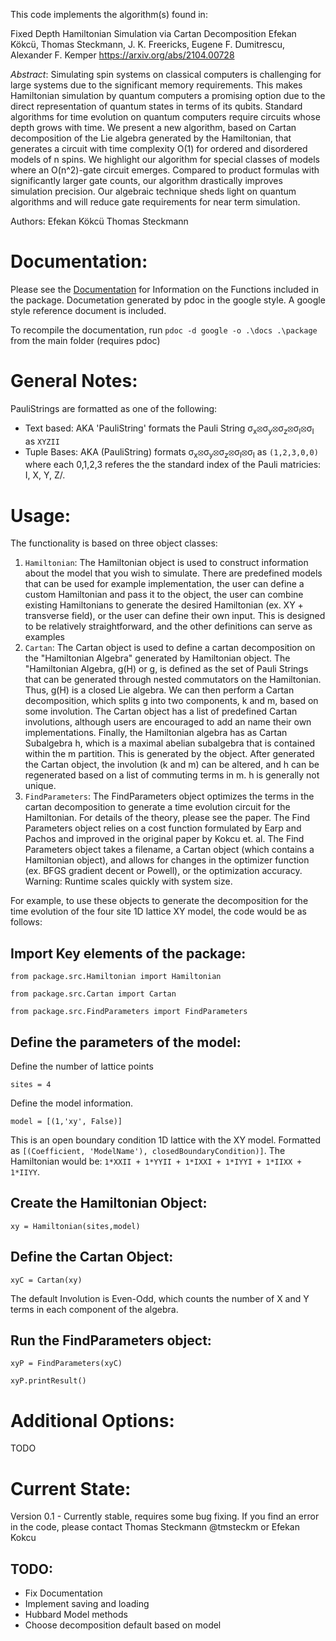 This code implements the algorithm(s) found in:

Fixed Depth Hamiltonian Simulation via Cartan Decomposition
Efekan Kökcü, Thomas Steckmann, J. K. Freericks, Eugene F. Dumitrescu, Alexander F. Kemper
https://arxiv.org/abs/2104.00728

_Abstract_:
Simulating spin systems on classical computers is challenging for large systems due to the significant memory requirements. This makes Hamiltonian simulation by quantum computers a promising option due to the direct representation of quantum states in terms of its qubits. Standard algorithms for time evolution on quantum computers require circuits whose depth grows with time. We present a new algorithm, based on Cartan decomposition of the Lie algebra generated by the Hamiltonian, that generates a circuit with time complexity O(1) for ordered and disordered models of n spins. We highlight our algorithm for special classes of models where an O(n^2)-gate circuit emerges. Compared to product formulas with significantly larger gate counts, our algorithm drastically improves simulation precision. Our algebraic technique sheds light on quantum algorithms and will reduce gate requirements for near term simulation.

Authors:
  Efekan Kökcü
  Thomas Steckmann

# Documentation:
Please see the [Documentation](docs/) for Information on the Functions included in the package. Documetation generated by pdoc in the google style. A google style reference document is included. 

To recompile the documentation, run 
`pdoc -d google -o .\docs .\package` 
from the main folder (requires pdoc) 

# General Notes:
PauliStrings are formatted as one of the following:
* Text based: AKA 'PauliString' formats the Pauli String σ<sub>x</sub>⦻σ<sub>y</sub>⦻σ<sub>z</sub>⦻σ<sub>I</sub>⦻σ<sub>I</sub> as `XYZII`
* Tuple Bases: AKA (PauliString) formats σ<sub>x</sub>⦻σ<sub>y</sub>⦻σ<sub>z</sub>⦻σ<sub>I</sub>⦻σ<sub>I</sub> as `(1,2,3,0,0)` where each 0,1,2,3 referes the the standard index of the Pauli matricies: I, X, Y, Z/.
# Usage:
The functionality is based on three object classes:
<ol>
    <li> <code>Hamiltonian</code>: The Hamiltonian object is used to construct information about the model that you wish to simulate. There are predefined models that can be used for example implementation, the user can define a custom Hamiltonian and pass it to the object, the user can combine existing Hamiltonians to generate the desired Hamiltonian (ex. XY + transverse field), or the user can define their own input. This is designed to be relatively straightforward, and the other definitions can serve as examples </li>
    <li> <code>Cartan</code>: The Cartan object is used to define a cartan decomposition on the "Hamiltonian Algebra" generated by Hamiltonian object. The "Hamiltonian Algebra, g(H) or g, is defined as the set of Pauli Strings that can be generated through nested commutators on the Hamiltonian. Thus, g(H) is a closed Lie algebra. We can then perform a Cartan decomposition, which splits g into two components, k and m, based on some involution. The Cartan object has a list of predefined Cartan involutions, although users are encouraged to add an name their own implementations. Finally, the Hamiltonian algebra has as Cartan Subalgebra h, which is a maximal abelian subalgebra that is contained within the m partition. This is generated by the object.  After generated the Cartan object, the involution (k and m) can be altered, and h can be regenerated based on a list of commuting terms in m. h is generally not unique. </li>
    <li> <code>FindParameters</code>: The FindParameters object optimizes the terms in the cartan decomposition to generate a time evolution circuit for the Hamiltonian. For details of the theory, please see the paper. The Find Parameters object relies on a cost function formulated by Earp and Pachos and improved in the original paper by Kokcu et. al. The Find Parameters object takes a filename, a Cartan object (which contains a Hamiltonian object), and allows for changes in the optimizer function (ex. BFGS gradient decent or Powell), or the optimization accuracy. Warning: Runtime scales quickly with system size. </li>
</ol>
For example, to use these objects to generate the decomposition for the time evolution of the four site 1D lattice XY model, the code would be as follows:

## Import Key elements of the package:
`from package.src.Hamiltonian import Hamiltonian`

`from package.src.Cartan import Cartan`

`from package.src.FindParameters import FindParameters`


## Define the parameters of the model:
Define the number of lattice points

`sites = 4`

Define the model information.

`model = [(1,'xy', False)] `

 This is an open boundary condition 1D lattice with the XY model. Formatted as `[(Coefficient, 'ModelName'), closedBoundaryCondition)]`.
The Hamiltonian would be: `1*XXII + 1*YYII + 1*IXXI + 1*IYYI + 1*IIXX + 1*IIYY`. 


## Create the Hamiltonian Object:

`xy = Hamiltonian(sites,model)`

## Define the Cartan Object:

`xyC = Cartan(xy)`

The default Involution is Even-Odd, which counts the number of X and Y terms in each component of the algebra. 

## Run the FindParameters object:

`xyP = FindParameters(xyC)`

`xyP.printResult()`

# Additional Options:
TODO

# Current State:
Version 0.1 - Currently stable, requires some bug fixing. If you find an error in the code, please contact Thomas Steckmann @tmsteckm or Efekan Kokcu

## TODO: 
 * Fix Documentation
 * Implement saving and loading
 * Hubbard Model methods
 * Choose decomposition default based on model

